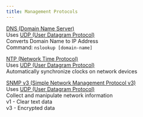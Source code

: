 ```yaml
---
title: Management Protocols
---
```


<u>DNS (Domain Name Server)</u>  
Uses [UDP (User Datagram Protocol)](../4%20-%20Transport%20Layer%20Protocols/UDP%20%28User%20Datagram%20Protocol%29.md)  
Converts Domain Name to IP Address  
Command: `nslookup [domain-name]`

<u>NTP (Network Time Protocol)</u>  
Uses [UDP (User Datagram Protocol)](../4%20-%20Transport%20Layer%20Protocols/UDP%20%28User%20Datagram%20Protocol%29.md)  
Automatically synchronize clocks on network devices

<u>SNMP v3 (Simple Network Management Protocol v3)</u>  
Uses [UDP (User Datagram Protocol)](../4%20-%20Transport%20Layer%20Protocols/UDP%20%28User%20Datagram%20Protocol%29.md)  
Collect and manipulate network information  
v1 - Clear text data  
v3 - Encrypted data